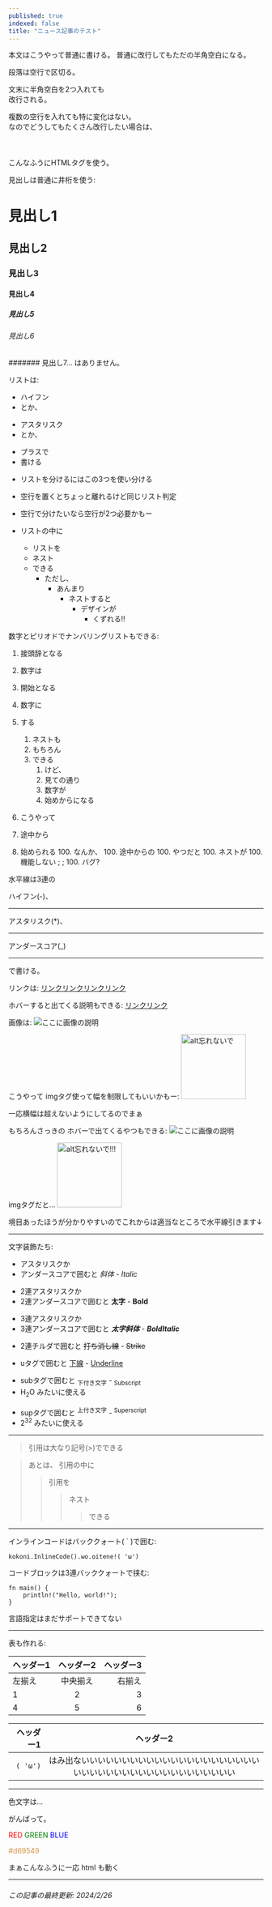 ```yaml
---
published: true
indexed: false
title: "ニュース記事のテスト"
---
```


<!-- 
    この記事はテスト用の記事です。 
    フロントメタの published が true になっている場合は
    /news/articles/20230206_test
    でプレビューできます。
-->

本文はこうやって普通に書ける。
普通に改行してもただの半角空白になる。

段落は空行で区切る。

文末に半角空白を2つ入れても  
改行される。



複数の空行を入れても特に変化はない。  
なのでどうしてもたくさん改行したい場合は、  
<br /><br /><br />
こんなふうにHTMLタグを使う。

見出しは普通に井桁を使う:

# 見出し1

## 見出し2

### 見出し3

#### 見出し4

##### 見出し5

###### 見出し6

####### 見出し7... はありません。

リストは:

- ハイフン
- とか、
* アスタリスク
* とか、
+ プラスで
+ 書ける
- リストを分けるにはこの3つを使い分ける
- 空行を置くとちょっと離れるけど同じリスト判定

- 空行で分けたいなら空行が2つ必要かもー


- リストの中に
    - リストを
    - ネスト
    - できる
        - ただし、
            - あんまり
                - ネストすると
                    - デザインが
                        - くずれる!!

数字とピリオドでナンバリングリストもできる:

1. 接頭辞となる
1. 数字は
1. 開始となる
1. 数字に
1. する
    1. ネストも
    1. もちろん
    1. できる
        1. けど、
        1. 見ての通り
        1. 数字が
        1. 始めからになる


100. こうやって
100. 途中から
100. 始められる
    100. なんか、
    100. 途中からの
    100. やつだと
        100. ネストが
        100. 機能しない ; ;
            100. バグ?

水平線は3連の

ハイフン(-)、

---

アスタリスク(*)、

***

アンダースコア(_)

___

で書ける。

リンクは:
[リンクリンクリンクリンク](https://revati.jp)

ホバーすると出てくる説明もできる:
[リンクリンク](https://revati.jp "リンクのタイトル")

画像は:
![ここに画像の説明](/images/news/thumbnails/20230206_test.png)

こうやって imgタグ使って幅を制限してもいいかもー:
<img src="/images/news/thumbnails/20230206_test.png" width="128px" alt="alt忘れないで" />

一応横幅は超えないようにしてるのでまぁ

もちろんさっきの ホバーで出てくるやつもできる:
![ここに画像の説明](/images/logos/revati/header_mini.png "画像のタイトル")

imgタグだと...
<img src="/images/members/rinrin.webp" width="128px" title="画像のタイトル" alt="alt忘れないで!!!" />

境目あったほうが分かりやすいのでこれからは適当なところで水平線引きます↓

---

文字装飾たち:

- アスタリスクか
- アンダースコアで囲むと *斜体* - _Italic_

* 2連アスタリスクか
* 2連アンダースコアで囲むと **太字** - __Bold__

+ 3連アスタリスクか
+ 3連アンダースコアで囲むと ***太字斜体*** - ___BoldItalic___

- 2連チルダで囲むと ~~打ち消し線~~ - ~~Strike~~

* uタグで囲むと <u>下線</u> - <u>Underline</u>

+ subタグで囲むと <sub>下付き文字</sub> - <sub>Subscript</sub>
+ H<sub>2</sub>O みたいに使える

- supタグで囲むと <sup>上付き文字</sup> - <sup>Superscript</sup>
- 2<sup>32</sup> みたいに使える

---

> 引用は大なり記号(>)でできる

> あとは、
> 引用の中に
> > 引用を
> > > ネスト
> > > > できる

---

インラインコードはバッククォート( ` )で囲む:

`kokoni.InlineCode().wo.oitene!( 'ω')`

コードブロックは3連バッククォートで挟む:

```
fn main() {
    println!("Hello, world!");
}
```

言語指定はまだサポートできてない

---

表も作れる:

| ヘッダー1 | ヘッダー2 | ヘッダー3 |
| :- | :-: | -: |
| 左揃え | 中央揃え | 右揃え |
| 1 | 2 | 3 |
| 4 | 5 | 6 |

| ヘッダー1 | ヘッダー2 |
| -: | :-: |
| `( 'ω')` | はみ出ないいいいいいいいいいいいいいいいいいいいいいいいいいいいいいいいいいいいいいいいいい |

---

色文字は...

がんばって。

<span style="color:red;">RED</span>
<span style="color:green;">GREEN</span>
<span style="color:blue;">BLUE</span>

<span style="color:#d69549;">#d69549</span>

まぁこんなふうに一応 html も動く

---

###### この記事の最終更新: 2024/2/26
